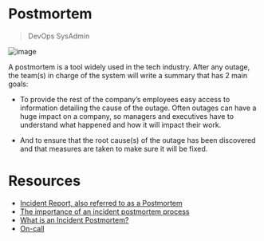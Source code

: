 # Postmortem

> DevOps
> SysAdmin

![image](https://github.com/RichardMiruka/alx-system_engineering-devops/assets/105627752/7ee5560d-c51d-4e9e-a662-f371314b15b5)

A postmortem is a tool widely used in the tech industry. After any outage, the team(s) in charge of the system will write a summary that has 2 main goals:

- To provide the rest of the company’s employees easy access to information detailing the cause of the outage. Often outages can have a huge impact on a company, so managers and executives have to understand what happened and how it will impact their work.
 
- And to ensure that the root cause(s) of the outage has been discovered and that measures are taken to make sure it will be fixed.

# Resources

* [Incident Report, also referred to as a Postmortem](https://intranet.alxswe.com/rltoken/vkEjk-M6yBWW-wyB-7-I9Q)
* [The importance of an incident postmortem process](https://intranet.alxswe.com/rltoken/QwvgCYt2zjKRT7qMRe7I8A)
* [What is an Incident Postmortem?](https://intranet.alxswe.com/rltoken/kBjhT2PIr4X-U8FLI97--Q)
* [On-call](https://intranet.alxswe.com/concepts/39)
